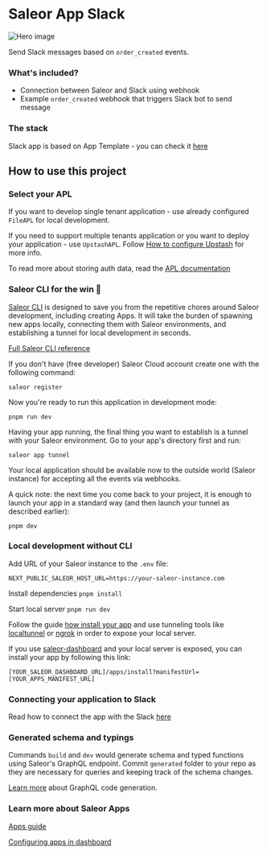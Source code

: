 # Saleor App Slack

![Hero image](https://user-images.githubusercontent.com/249912/71523206-4e45f800-28c8-11ea-84ba-345a9bfc998a.png)

Send Slack messages based on `order_created` events.

### What's included?

- Connection between Saleor and Slack using webhook
- Example `order_created` webhook that triggers Slack bot to send message

### The stack

Slack app is based on App Template - you can check it [here](https://github.com/saleor/saleor-app-template)

## How to use this project

### Select your APL

If you want to develop single tenant application - use already configured `FileAPL` for local development.

If you need to support multiple tenants application or you want to deploy your application - use `UpstashAPL`. Follow [How to configure Upstash](docs/upstash.md) for more info.

To read more about storing auth data, read the [APL documentation](https://github.com/saleor/saleor-app-sdk/blob/main/docs/apl.md)

### Saleor CLI for the win 🚀

[Saleor CLI](https://github.com/saleor/saleor-cli) is designed to save you from the repetitive chores around Saleor development, including creating Apps. It will take the burden of spawning new apps locally, connecting them with Saleor environments, and establishing a tunnel for local development in seconds.

[Full Saleor CLI reference](https://docs.saleor.io/docs/3.x/developer/cli)

If you don't have (free developer) Saleor Cloud account create one with the following command:

```
saleor register
```

Now you're ready to run this application in development mode:

```
pnpm run dev
```

Having your app running, the final thing you want to establish is a tunnel with your Saleor environment. Go to your app's directory first and run:

```
saleor app tunnel
```

Your local application should be available now to the outside world (Saleor instance) for accepting all the events via webhooks.

A quick note: the next time you come back to your project, it is enough to launch your app in a standard way (and then launch your tunnel as described earlier):

```
pnpm dev
```

### Local development without CLI

Add URL of your Saleor instance to the `.env` file:

```
NEXT_PUBLIC_SALEOR_HOST_URL=https://your-saleor-instance.com
```

Install dependencies `pnpm install`

Start local server `pnpm run dev`

Follow the guide [how install your app](https://docs.saleor.io/docs/3.x/developer/extending/apps/installing-apps#installation-using-graphql-api) and use tunneling tools like [localtunnel](https://github.com/localtunnel/localtunnel) or [ngrok](https://ngrok.com/) in order to expose your local server.

If you use [saleor-dashboard](https://github.com/saleor/saleor-dashboard) and your local server is exposed, you can install your app by following this link:

```
[YOUR_SALEOR_DASHBOARD_URL]/apps/install?manifestUrl=[YOUR_APPS_MANIFEST_URL]
```

### Connecting your application to Slack

Read how to connect the app with the Slack [here](./docs/setup-slack-app.md)

### Generated schema and typings

Commands `build` and `dev` would generate schema and typed functions using Saleor's GraphQL endpoint. Commit `generated` folder to your repo as they are necessary for queries and keeping track of the schema changes.

[Learn more](https://www.graphql-code-generator.com/) about GraphQL code generation.

### Learn more about Saleor Apps

[Apps guide](https://docs.saleor.io/docs/3.x/developer/extending/apps/key-concepts)

[Configuring apps in dashboard](https://docs.saleor.io/docs/3.x/dashboard/apps)
